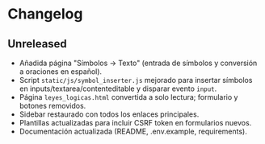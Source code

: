 # Changelog

## Unreleased
- Añadida página "Símbolos → Texto" (entrada de símbolos y conversión a oraciones en español).
- Script `static/js/symbol_inserter.js` mejorado para insertar símbolos en inputs/textarea/contenteditable y disparar evento `input`.
- Página `leyes_logicas.html` convertida a solo lectura; formulario y botones removidos.
- Sidebar restaurado con todos los enlaces principales.
- Plantillas actualizadas para incluir CSRF token en formularios nuevos.
- Documentación actualizada (README, .env.example, requirements).
